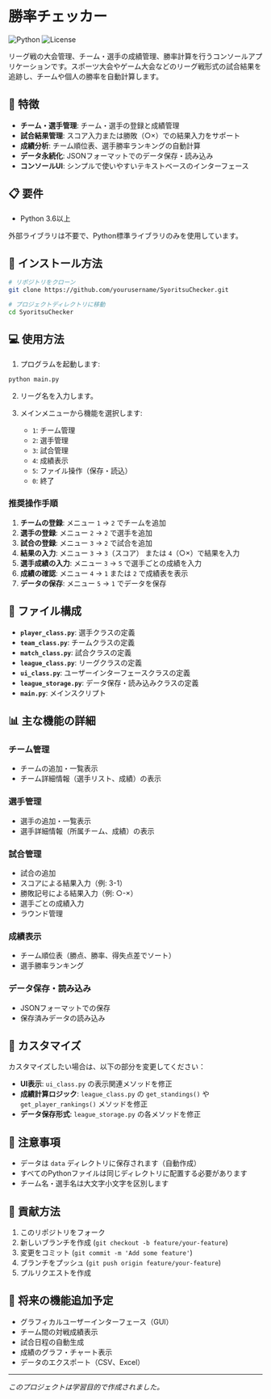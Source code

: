 # 勝率チェッカー

![Python](https://img.shields.io/badge/Python-3.6%2B-blue)
![License](https://img.shields.io/badge/License-MIT-green)

リーグ戦の大会管理、チーム・選手の成績管理、勝率計算を行うコンソールアプリケーションです。スポーツ大会やゲーム大会などのリーグ戦形式の試合結果を追跡し、チームや個人の勝率を自動計算します。

## 🌟 特徴

- **チーム・選手管理**: チーム・選手の登録と成績管理
- **試合結果管理**: スコア入力または勝敗（○×）での結果入力をサポート
- **成績分析**: チーム順位表、選手勝率ランキングの自動計算
- **データ永続化**: JSONフォーマットでのデータ保存・読み込み
- **コンソールUI**: シンプルで使いやすいテキストベースのインターフェース

## 📋 要件

- Python 3.6以上

外部ライブラリは不要で、Python標準ライブラリのみを使用しています。

## 🚀 インストール方法

```bash
# リポジトリをクローン
git clone https://github.com/yourusername/SyoritsuChecker.git

# プロジェクトディレクトリに移動
cd SyoritsuChecker
```

## 💻 使用方法

1. プログラムを起動します:
```bash
python main.py
```

2. リーグ名を入力します。

3. メインメニューから機能を選択します:
   - `1`: チーム管理
   - `2`: 選手管理
   - `3`: 試合管理
   - `4`: 成績表示
   - `5`: ファイル操作（保存・読込）
   - `0`: 終了

### 推奨操作手順

1. **チームの登録**: メニュー `1` → `2` でチームを追加
2. **選手の登録**: メニュー `2` → `2` で選手を追加
3. **試合の登録**: メニュー `3` → `2` で試合を追加
4. **結果の入力**: メニュー `3` → `3`（スコア） または `4`（○×）で結果を入力
5. **選手成績の入力**: メニュー `3` → `5` で選手ごとの成績を入力
6. **成績の確認**: メニュー `4` → `1` または `2` で成績表を表示
7. **データの保存**: メニュー `5` → `1` でデータを保存

## 📂 ファイル構成

- **`player_class.py`**: 選手クラスの定義
- **`team_class.py`**: チームクラスの定義
- **`match_class.py`**: 試合クラスの定義
- **`league_class.py`**: リーグクラスの定義
- **`ui_class.py`**: ユーザーインターフェースクラスの定義
- **`league_storage.py`**: データ保存・読み込みクラスの定義
- **`main.py`**: メインスクリプト

## 📊 主な機能の詳細

### チーム管理
- チームの追加・一覧表示
- チーム詳細情報（選手リスト、成績）の表示

### 選手管理
- 選手の追加・一覧表示
- 選手詳細情報（所属チーム、成績）の表示

### 試合管理
- 試合の追加
- スコアによる結果入力（例: 3-1）
- 勝敗記号による結果入力（例: ○-×）
- 選手ごとの成績入力
- ラウンド管理

### 成績表示
- チーム順位表（勝点、勝率、得失点差でソート）
- 選手勝率ランキング

### データ保存・読み込み
- JSONフォーマットでの保存
- 保存済みデータの読み込み

## 🔧 カスタマイズ

カスタマイズしたい場合は、以下の部分を変更してください：

- **UI表示**: `ui_class.py` の表示関連メソッドを修正
- **成績計算ロジック**: `league_class.py` の `get_standings()` や `get_player_rankings()` メソッドを修正
- **データ保存形式**: `league_storage.py` の各メソッドを修正

## 📝 注意事項

- データは `data` ディレクトリに保存されます（自動作成）
- すべてのPythonファイルは同じディレクトリに配置する必要があります
- チーム名・選手名は大文字小文字を区別します

## 🤝 貢献方法

1. このリポジトリをフォーク
2. 新しいブランチを作成 (`git checkout -b feature/your-feature`)
3. 変更をコミット (`git commit -m 'Add some feature'`)
4. ブランチをプッシュ (`git push origin feature/your-feature`)
5. プルリクエストを作成

## 🔮 将来の機能追加予定

- グラフィカルユーザーインターフェース（GUI）
- チーム間の対戦成績表示
- 試合日程の自動生成
- 成績のグラフ・チャート表示
- データのエクスポート（CSV、Excel）

---

*このプロジェクトは学習目的で作成されました。*
